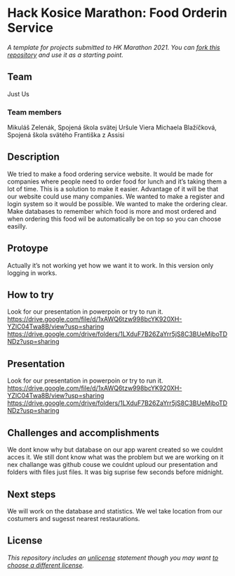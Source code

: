 # Hack Kosice Marathon: Food Orderin Service

*A template for projects submitted to HK Marathon 2021. You can [fork this repository](https://docs.github.com/en/github/getting-started-with-github/fork-a-repo) and use it as a starting point.*

## Team

Just Us

### Team members

Mikuláš Zelenák, Spojená škola svätej Uršule
Viera Michaela Blažíčková, Spojená škola svätého Františka z Assisi


## Description

We tried to make a food ordering service website. It would be made for companies where people need to order food for lunch and it’s taking them a lot of time. This is a solution to make it easier. Advantage of it will be that our website could use many companies. We wanted to make a register and login system so it would be possible.
We wanted to make the ordering clear. Make databases to remember which food is more and most ordered and when ordering this food wil be automatically be on top so you can choose easilly.


## Protoype

Actually it’s not working yet how we want it to work. In this version only logging in works.

## How to try

Look for our presentation in powerpoin or try to run it.
https://drive.google.com/file/d/1xAWQ6tzw998bcYK920XH-YZlC04Twa8B/view?usp=sharing
https://drive.google.com/drive/folders/1LXduF7B26ZaYrr5jS8C3BUeMjboTDNDz?usp=sharing

## Presentation

Look for our presentation in powerpoin or try to run it.
https://drive.google.com/file/d/1xAWQ6tzw998bcYK920XH-YZlC04Twa8B/view?usp=sharing
https://drive.google.com/drive/folders/1LXduF7B26ZaYrr5jS8C3BUeMjboTDNDz?usp=sharing

## Challenges and accomplishments

We dont know why but database on our app warent created so we couldnt acces it. We still dont know what was the problem but we are working on it
nex challange was github couse we couldnt uploud our presentation and folders with files just files. It was big suprise few seconds before midnight.

## Next steps

We will work on the database and statistics. We wel take location from our costumers and sugesst nearest restaurations.

## License

*This repository includes an [unlicense](http://unlicense.org/) statement though you may want [to choose a different license](https://choosealicense.com/).*
